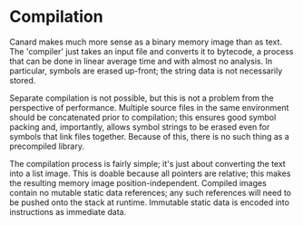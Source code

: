# Compilation

Canard makes much more sense as a binary memory image than as text. The 'compiler' just takes an input file and converts it to bytecode, a process that can be done in linear average time and
with almost no analysis. In particular, symbols are erased up-front; the string data is not necessarily stored.

Separate compilation is not possible, but this is not a problem from the perspective of performance. Multiple source files in the same environment should be concatenated prior to compilation;
this ensures good symbol packing and, importantly, allows symbol strings to be erased even for symbols that link files together. Because of this, there is no such thing as a precompiled
library.

The compilation process is fairly simple; it's just about converting the text into a list image. This is doable because all pointers are relative; this makes the resulting memory image
position-independent. Compiled images contain no mutable static data references; any such references will need to be pushed onto the stack at runtime. Immutable static data is encoded into
instructions as immediate data.